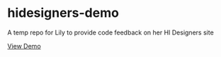 # hidesigners-demo

A temp repo for Lily to provide code feedback on her HI Designers site

[View Demo](https://johndoenma.github.io/hidesigners-demo/)
